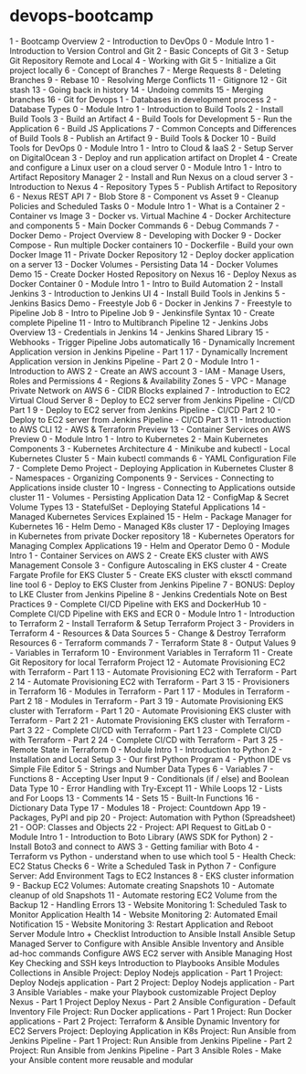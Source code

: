 # devops-bootcamp

1 - Bootcamp Overview 
2 - Introduction to DevOps
0 - Module Intro 
1 - Introduction to Version Control and Git 
2 - Basic Concepts of Git 
3 - Setup Git Repository Remote and Local 
4 - Working with Git 
5 - Initialize a Git project locally 
6 - Concept of Branches 
7 - Merge Requests 
8 - Deleting Branches 
9 - Rebase 
10 - Resolving Merge Conflicts 
11 - Gitignore 
12 - Git stash 
13 - Going back in history 
14 - Undoing commits 
15 - Merging branches 
16 - Git for Devops 
1 - Databases in development process
2 - Database Types 
0 - Module Intro 
1 - Introduction to Build Tools
2 - Install Build Tools 
3 - Build an Artifact 
4 - Build Tools for Development 
5 - Run the Application
6 - Build JS Applications 
7 - Common Concepts and Differences of Build Tools 
8 - Publish an Artifact 
9 - Build Tools & Docker
10 - Build Tools for DevOps 
0 - Module Intro 
1 - Intro to Cloud & IaaS 
2 - Setup Server on DigitalOcean 
3 - Deploy and run application artifact on Droplet 
4 - Create and configure a Linux user on a cloud server 
0 - Module Intro 
1 - Intro to Artifact Repository Manager 
2 - Install and Run Nexus on a cloud server
3 - Introduction to Nexus
4 - Repository Types 
5 - Publish Artifact to Repository 
6 - Nexus REST API 
7 - Blob Store 
8 - Component vs Asset 
9 - Cleanup Policies and Scheduled Tasks
0 - Module Intro 
1 - What is a Container 
2 - Container vs Image 
3 - Docker vs. Virtual Machine
4 - Docker Architecture and components 
5 - Main Docker Commands 
6 - Debug Commands 
7 - Docker Demo - Project Overview 
8 - Developing with Docker 
9 - Docker Compose - Run multiple Docker containers 
10 - Dockerfile - Build your own Docker Image 
11 - Private Docker Repository 
12 - Deploy docker application on a server 
13 - Docker Volumes - Persisting Data
14 - Docker Volumes Demo 
15 - Create Docker Hosted Repository on Nexus
16 - Deploy Nexus as Docker Container 
0 - Module Intro
1 - Intro to Build Automation 
2 - Install Jenkins 
3 - Introduction to Jenkins UI
4 - Install Build Tools in Jenkins 
5 - Jenkins Basics Demo - Freestyle Job
6 - Docker in Jenkins 
7 - Freestyle to Pipeline Job 
8 - Intro to Pipeline Job 
9 - Jenkinsfile Syntax 
10 - Create complete Pipeline 
11 - Intro to Multibranch Pipeline 
12 - Jenkins Jobs Overview 
13 - Credentials in Jenkins 
14 - Jenkins Shared Library
15 - Webhooks - Trigger Pipeline Jobs automatically
16 - Dynamically Increment Application version in Jenkins Pipeline - Part 1 
17 - Dynamically Increment Application version in Jenkins Pipeline - Part 2
0 - Module Intro
1 - Introduction to AWS 
2 - Create an AWS account 
3 - IAM - Manage Users, Roles and Permissions 
4 - Regions & Availability Zones 
5 - VPC - Manage Private Network on AWS 
6 - CIDR Blocks explained 
7 - Introduction to EC2 Virtual Cloud Server 
8 - Deploy to EC2 server from Jenkins Pipeline - CI/CD Part 1 
9 - Deploy to EC2 server from Jenkins Pipeline - CI/CD Part 2 
10 - Deploy to EC2 server from Jenkins Pipeline - CI/CD Part 3 
11 - Introduction to AWS CLI 
12 - AWS & Terraform Preview 
13 - Container Services on AWS Preview 
0 - Module Intro 
1 - Intro to Kubernetes
2 - Main Kubernetes Components 
3 - Kubernetes Architecture 
4 - Minikube and kubectl - Local Kubernetes Cluster 
5 - Main kubectl commands 
6 - YAML Configuration File 
7 - Complete Demo Project - Deploying Application in Kubernetes Cluster 
8 - Namespaces - Organizing Components
9 - Services - Connecting to Applications inside cluster
10 - Ingress - Connecting to Applications outside cluster 
11 - Volumes - Persisting Application Data 
12 - ConfigMap & Secret Volume Types 
13 - StatefulSet - Deploying Stateful Applications 
14 - Managed Kubernetes Services Explained 
15 - Helm - Package Manager for Kubernetes 
16 - Helm Demo - Managed K8s cluster
17 - Deploying Images in Kubernetes from private Docker repository 
18 - Kubernetes Operators for Managing Complex Applications 
19 - Helm and Operator Demo 
0 - Module Intro 
1 - Container Services on AWS 
2 - Create EKS cluster with AWS Management Console 
3 - Configure Autoscaling in EKS cluster 
4 - Create Fargate Profile for EKS Cluster 
5 - Create EKS cluster with eksctl command line tool 
6 - Deploy to EKS Cluster from Jenkins Pipeline
7 - BONUS: Deploy to LKE Cluster from Jenkins Pipeline 
8 - Jenkins Credentials Note on Best Practices 
9 - Complete CI/CD Pipeline with EKS and DockerHub 
10 - Complete CI/CD Pipeline with EKS and ECR 
0 - Module Intro 
1 - Introduction to Terraform
2 - Install Terraform & Setup Terraform Project 
3 - Providers in Terraform 
4 - Resources & Data Sources 
5 - Change & Destroy Terraform Resources
6 - Terraform commands
7 - Terraform State 
8 - Output Values 
9 - Variables in Terraform 
10 - Environment Variables in Terraform 
11 - Create Git Repository for local Terraform Project
12 - Automate Provisioning EC2 with Terraform - Part 1
13 - Automate Provisioning EC2 with Terraform - Part 2
14 - Automate Provisioning EC2 with Terraform - Part 3
15 - Provisioners in Terraform
16 - Modules in Terraform - Part 1
17 - Modules in Terraform - Part 2
18 - Modules in Terraform - Part 3
19 - Automate Provisioning EKS cluster with Terraform - Part 1
20 - Automate Provisioning EKS cluster with Terraform - Part 2
21 - Automate Provisioning EKS cluster with Terraform - Part 3
22 - Complete CI/CD with Terraform - Part 1
23 - Complete CI/CD with Terraform - Part 2
24 - Complete CI/CD with Terraform - Part 3
25 - Remote State in Terraform 
0 - Module Intro 
1 - Introduction to Python 
2 - Installation and Local Setup 
3 - Our first Python Program 
4 - Python IDE vs Simple File Editor 
5 - Strings and Number Data Types 
6 - Variables 
7 - Functions 
8 - Accepting User Input 
9 - Conditionals (if / else) and Boolean Data Type 
10 - Error Handling with Try-Except 
11 - While Loops 
12 - Lists and For Loops 
13 - Comments 
14 - Sets 
15 - Built-In Functions
16 - Dictionary Data Type 
17 - Modules
18 - Project: Countdown App
19 - Packages, PyPI and pip 
20 - Project: Automation with Python (Spreadsheet)
21 - OOP: Classes and Objects
22 - Project: API Request to GitLab 
0 - Module Intro 
1 - Introduction to Boto Library (AWS SDK for Python)
2 - Install Boto3 and connect to AWS 
3 - Getting familiar with Boto
4 - Terraform vs Python - understand when to use which tool
5 - Health Check: EC2 Status Checks 
6 - Write a Scheduled Task in Python 
7 - Configure Server: Add Environment Tags to EC2 Instances 
8 - EKS cluster information 
9 - Backup EC2 Volumes: Automate creating Snapshots 
10 - Automate cleanup of old Snapshots 
11 - Automate restoring EC2 Volume from the Backup 
12 - Handling Errors
13 - Website Monitoring 1: Scheduled Task to Monitor Application Health
14 - Website Monitoring 2: Automated Email Notification 
15 - Website Monitoring 3: Restart Application and Reboot Server
Module Intro + Checklist
Introduction to Ansible 
Install Ansible 
Setup Managed Server to Configure with Ansible 
Ansible Inventory and Ansible ad-hoc commands 
Configure AWS EC2 server with Ansible 
Managing Host Key Checking and SSH keys
Introduction to Playbooks 
Ansible Modules
Collections in Ansible 
Project: Deploy Nodejs application - Part 1 
Project: Deploy Nodejs application - Part 2
Project: Deploy Nodejs application - Part 3 
Ansible Variables - make your Playbook customizable 
Project Deploy Nexus - Part 1 
Project Deploy Nexus - Part 2 
Ansible Configuration - Default Inventory File 
Project: Run Docker applications - Part 1 
Project: Run Docker applications - Part 2 
Project: Terraform & Ansible 
Dynamic Inventory for EC2 Servers
Project: Deploying Application in K8s 
Project: Run Ansible from Jenkins Pipeline - Part 1 
Project: Run Ansible from Jenkins Pipeline - Part 2 
Project: Run Ansible from Jenkins Pipeline - Part 3 
Ansible Roles - Make your Ansible content more reusable and modular 

